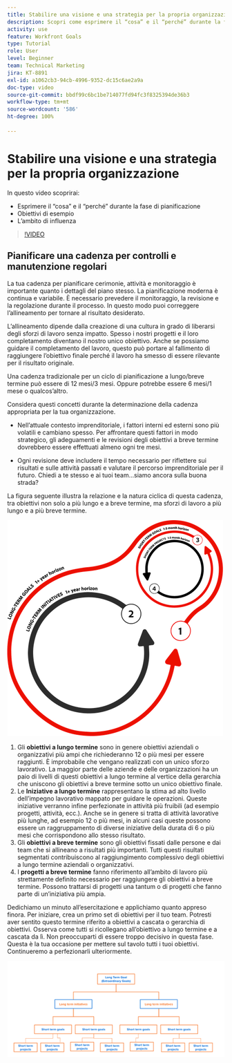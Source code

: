 ```yaml
---
title: Stabilire una visione e una strategia per la propria organizzazione
description: Scopri come esprimere il “cosa” e il “perché” durante la fase di pianificazione, gli obiettivi di esempio e l’ambito di influenza.
activity: use
feature: Workfront Goals
type: Tutorial
role: User
level: Beginner
team: Technical Marketing
jira: KT-8891
exl-id: a1062cb3-94cb-4996-9352-dc15c6ae2a9a
doc-type: video
source-git-commit: bbdf99c6bc1be714077fd94fc3f8325394de36b3
workflow-type: tm+mt
source-wordcount: '586'
ht-degree: 100%

---
```


# Stabilire una visione e una strategia per la propria organizzazione

In questo video scoprirai:

* Esprimere il “cosa” e il “perché” durante la fase di pianificazione
* Obiettivi di esempio
* L’ambito di influenza

>[!VIDEO](https://video.tv.adobe.com/v/3415998/?quality=12&learn=on&enablevpops=1&captions=ita)

## Pianificare una cadenza per controlli e manutenzione regolari

La tua cadenza per pianificare cerimonie, attività e monitoraggio è importante quanto i dettagli del piano stesso. La pianificazione moderna è continua e variabile. È necessario prevedere il monitoraggio, la revisione e la regolazione durante il processo. In questo modo puoi correggere l’allineamento per tornare al risultato desiderato.

L’allineamento dipende dalla creazione di una cultura in grado di liberarsi degli sforzi di lavoro senza impatto. Spesso i nostri progetti e il loro completamento diventano il nostro unico obiettivo. Anche se possiamo guidare il completamento del lavoro, questo può portare al fallimento di raggiungere l’obiettivo finale perché il lavoro ha smesso di essere rilevante per il risultato originale.

Una cadenza tradizionale per un ciclo di pianificazione a lungo/breve termine può essere di 12 mesi/3 mesi. Oppure potrebbe essere 6 mesi/1 mese o qualcos’altro.

Considera questi concetti durante la determinazione della cadenza appropriata per la tua organizzazione.

* Nell’attuale contesto imprenditoriale, i fattori interni ed esterni sono più volatili e cambiano spesso. Per affrontare questi fattori in modo strategico, gli adeguamenti e le revisioni degli obiettivi a breve termine dovrebbero essere effettuati almeno ogni tre mesi.

* Ogni revisione deve includere il tempo necessario per riflettere sui risultati e sulle attività passati e valutare il percorso imprenditoriale per il futuro. Chiedi a te stesso e ai tuoi team...siamo ancora sulla buona strada?

La figura seguente illustra la relazione e la natura ciclica di questa cadenza, tra obiettivi non solo a più lungo e a breve termine, ma sforzi di lavoro a più lungo e a più breve termine.

![Grafico di un ciclo di esecuzione strategico](assets/02-workfront-goals-strategic-execution-cycle.png)

1. Gli **obiettivi a lungo termine** sono in genere obiettivi aziendali o organizzativi più ampi che richiederanno 12 o più mesi per essere raggiunti. È improbabile che vengano realizzati con un unico sforzo lavorativo. La maggior parte delle aziende e delle organizzazioni ha un paio di livelli di questi obiettivi a lungo termine al vertice della gerarchia che uniscono gli obiettivi a breve termine sotto un unico obiettivo finale.
1. Le **Iniziative a lungo termine** rappresentano la stima ad alto livello dell’impegno lavorativo mappato per guidare le operazioni. Queste iniziative verranno infine perfezionate in attività più fruibili (ad esempio progetti, attività, ecc.). Anche se in genere si tratta di attività lavorative più lunghe, ad esempio 12 o più mesi, in alcuni casi queste possono essere un raggruppamento di diverse iniziative della durata di 6 o più mesi che corrispondono allo stesso risultato.
1. Gli **obiettivi a breve termine** sono gli obiettivi fissati dalle persone e dai team che si allineano a risultati più importanti. Tutti questi risultati segmentati contribuiscono al raggiungimento complessivo degli obiettivi a lungo termine aziendali o organizzativi.
1. I **progetti a breve termine** fanno riferimento all’ambito di lavoro più strettamente definito necessario per raggiungere gli obiettivi a breve termine. Possono trattarsi di progetti una tantum o di progetti che fanno parte di un’iniziativa più ampia.

<!--
Your turn graphic
-->

Dedichiamo un minuto all’esercitazione e applichiamo quanto appreso finora. Per iniziare, crea un primo set di obiettivi per il tuo team. Potresti aver sentito questo termine riferito a obiettivi a cascata o gerarchia di obiettivi. Osserva come tutti si ricollegano all’obiettivo a lungo termine e a cascata da lì. Non preoccuparti di essere troppo decisivo in questa fase. Questa è la tua occasione per mettere sul tavolo tutti i tuoi obiettivi. Continueremo a perfezionarli ulteriormente.

![Grafico di mappatura degli obiettivi a breve e lungo termine](assets/03-workfront-goals-goal-mapping.png)
